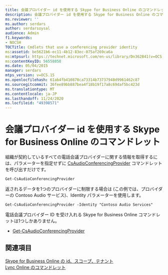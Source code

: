 ```yaml
---
title: 会議プロバイダー id を使用する Skype for Business Online のコマンドレット
description: 会議プロバイダー id を使用する Skype for Business Online のコマンドレット。
ms.reviewer: ''
ms.author: serdars
author: serdarsoysal
audience: Admin
f1.keywords:
- NOCSH
TOCTitle: Cmdlets that use a conferencing provider identity
ms:assetid: be5621b6-ec11-4b12-83ec-075af269ca6a
ms:mtpsurl: https://technet.microsoft.com/en-us/library/Dn362841(v=OCS.15)
ms:contentKeyID: 56558858
ms.date: 05/04/2015
manager: serdars
mtps_version: v=OCS.15
ms.openlocfilehash: 61ab4fb410878ca73314b73737948d9961462c87
ms.sourcegitcommit: 36fee89bb887bea4f18b19f17a8c69daf5bc423d
ms.translationtype: MT
ms.contentlocale: ja-JP
ms.lasthandoff: 11/24/2020
ms.locfileid: "49398571"
---
```

# <a name="cmdlets-in-skype-for-business-online-that-use-a-conferencing-provider-identity"></a>会議プロバイダー id を使用する Skype for Business Online のコマンドレット

 


組織が契約しているすべての電話会議プロバイダーに関する情報を取得するには、パラメーターを指定せずに [CsAudioConferencingProvider](https://technet.microsoft.com/library/jj994030\(v=ocs.15\)) コマンドレットを呼び出すだけです。

    Get-CsAudioConferencingProvider

返されるデータを1つのプロバイダーに制限する場合は (この例では、プロバイダーの Contoso Audio サービス)、Identity パラメーターを使用します。

    Get-CsAudioConferencingProvider -Identity "Contoso Audio Services"

電話会議プロバイダー ID を受け入れる Skype for Business Online コマンドレットは1つしかありません。

  - [Get-CsAudioConferencingProvider](https://technet.microsoft.com/library/jj994030\(v=ocs.15\))

## <a name="see-also"></a>関連項目


[Skype for Business Online の id、スコープ、テナント](identities-scopes-and-tenants-in-skype-for-business-online.md)  
[Lync Online のコマンドレット](https://technet.microsoft.com/library/dn362817\(v=ocs.15\))


